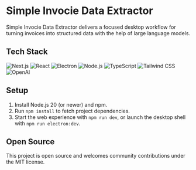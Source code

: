 # Simple Invocie Data Extractor

Simple Invocie Data Extractor delivers a focused desktop workflow for turning invoices into structured data with the help of large language models.

## Tech Stack

![Next.js](https://img.shields.io/badge/Next.js-000000?style=flat&logo=nextdotjs&logoColor=white)
![React](https://img.shields.io/badge/React-20232A?style=flat&logo=react&logoColor=61DAFB)
![Electron](https://img.shields.io/badge/Electron-2B2E3A?style=flat&logo=electron&logoColor=9FEAF9)
![Node.js](https://img.shields.io/badge/Node.js-43853D?style=flat&logo=node.js&logoColor=white)
![TypeScript](https://img.shields.io/badge/TypeScript-3178C6?style=flat&logo=typescript&logoColor=white)
![Tailwind CSS](https://img.shields.io/badge/Tailwind_CSS-06B6D4?style=flat&logo=tailwind-css&logoColor=white)
![OpenAI](https://img.shields.io/badge/OpenAI-412991?style=flat&logo=OpenAI&logoColor=white)

## Setup

1. Install Node.js 20 (or newer) and npm.
2. Run `npm install` to fetch project dependencies.
3. Start the web experience with `npm run dev`, or launch the desktop shell with `npm run electron:dev`.

## Open Source

This project is open source and welcomes community contributions under the MIT license.
